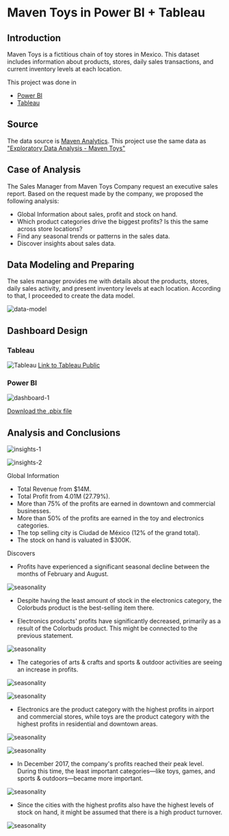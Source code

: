 # Maven Toys in Power BI + Tableau #

## Introduction ##
Maven Toys is a fictitious chain of toy stores in Mexico. This dataset includes information about products, stores, daily sales transactions, and current inventory levels at each location. 

This project was done in

- [Power BI](https://github.com/morales-francisco/Dashboards/raw/main/MavenToys/MavenToys.pbix)
- [Tableau](https://public.tableau.com/app/profile/francisco8213/viz/MavenToysDashboard_16917831008940/MavenToysDashboard)

## Source ##
The data source is [Maven Analytics]( https://www.mavenanalytics.io/data-playground).
This project use the same data as ["Exploratory Data Analysis - Maven Toys"](https://github.com/morales-francisco/SQL-Projects/tree/main/ToysMaven)

## Case of Analysis ##

The Sales Manager from Maven Toys Company request an executive sales report.
Based on the request made by the company, we proposed the following analysis:
- Global Information about sales, profit and stock on hand.
- Which product categories drive the biggest profits? Is this the same across store locations?
- Find any seasonal trends or patterns in the sales data.
- Discover insights about sales data.

## Data Modeling and Preparing ##

The sales manager provides me with details about the products, stores, daily sales activity, and present inventory levels at each location.
According to that, I proceeded to create the data model.


![data-model](Images/data-model.png)

## Dashboard Design ##

### Tableau ###
![Tableau](Images/MavenToys_Tableau.png)
[Link to Tableau Public](https://public.tableau.com/app/profile/francisco8213/viz/MavenToysDashboard_16917831008940/MavenToysDashboard)












### Power BI ###


![dashboard-1](Images/dashboard-1.png)

[Download the .pbix file](https://github.com/morales-francisco/Dashboards/raw/main/MavenToys/MavenToys.pbix)



## Analysis and Conclusions ##

![insights-1](Images/insights-1.png)






![insights-2](Images/insigths-2.png)

Global Information
- Total Revenue from $14M.
- Total Profit from 4.01M (27.79%).
- More than 75% of the profits are earned in downtown and commercial businesses.
- More than 50% of the profits are earned in the toy and electronics categories.
- The top selling city is Ciudad de México (12% of the grand total).
- The stock on hand is valuated in $300K.

Discovers

- Profits have experienced a significant seasonal decline between the months of February and August.



![seasonality](Images/seasonality.png)





- Despite having the least amount of stock in the electronics category, the Colorbuds product is the best-selling item there.






- Electronics products' profits have significantly decreased, primarily as a result of the Colorbuds product. This might be connected to the previous statement.




![seasonality](Images/colorbuds.png)






- The categories of arts & crafts and sports & outdoor activities are seeing an increase in profits.




![seasonality](Images/art-crafts.png)





![seasonality](Images/sports-outdoor.png)





- Electronics are the product category with the highest profits in airport and commercial stores, while toys are the product category with the highest profits in residential and downtown areas.




![seasonality](Images/commercial-airport.png)





![seasonality](Images/downtown-residential.png)





- In December 2017, the company's profits reached their peak level. During this time, the least important categories—like toys, games, and sports & outdoors—became more important.





![seasonality](Images/december-2017.png)




- Since the cities with the highest profits also have the highest levels of stock on hand, it might be assumed that there is a high product turnover.





![seasonality](Images/profit-stock.png)






